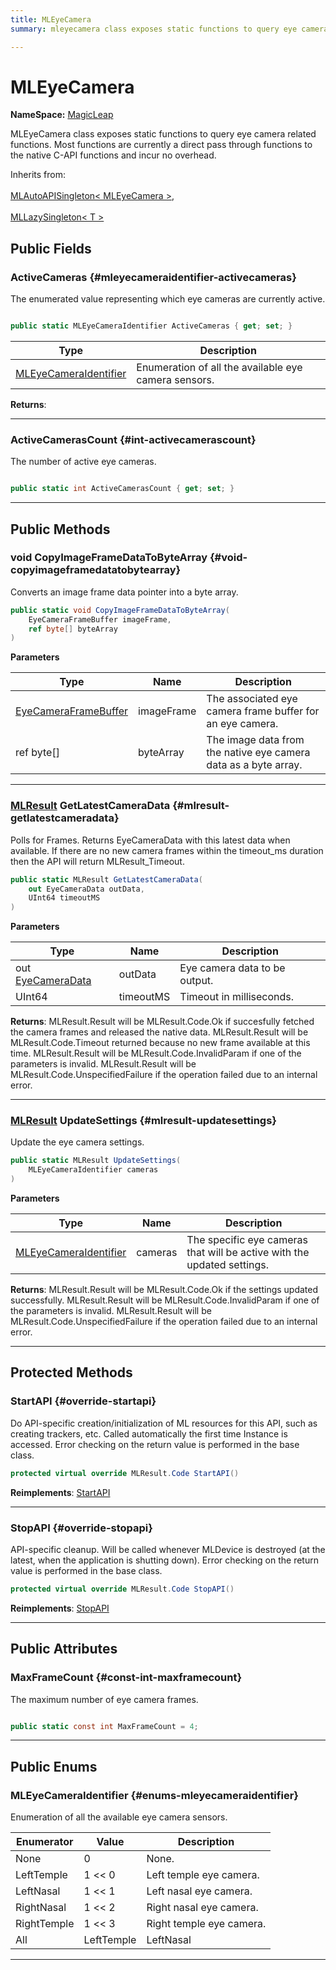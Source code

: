 ```yaml
---
title: MLEyeCamera
summary: mleyecamera class exposes static functions to query eye camera related functions. most functions are currently a direct pass through functions to the native c-api functions and incur no overhead. 

---
```


# MLEyeCamera



**NameSpace:** 
[MagicLeap](/versioned_docs/version-02-Aug-2023/unity-api/api/UnityEngine.XR.MagicLeap/UnityEngine.XR.MagicLeap.md) 


MLEyeCamera class exposes static functions to query eye camera related functions. Most functions are currently a direct pass through functions to the native C-API functions and incur no overhead.   


Inherits from: <br></br>[MLAutoAPISingleton< MLEyeCamera >](/versioned_docs/version-02-Aug-2023/unity-api/api/UnityEngine.XR.MagicLeap/UnityEngine.XR.MagicLeap.MLAutoAPISingleton.md),<br></br>[MLLazySingleton< T >](/versioned_docs/version-02-Aug-2023/unity-api/api/UnityEngine.XR.MagicLeap/UnityEngine.XR.MagicLeap.MLLazySingleton.md)




## Public Fields

### ActiveCameras {#mleyecameraidentifier-activecameras}

The enumerated value representing which eye cameras are currently active. 

```csharp

public static MLEyeCameraIdentifier ActiveCameras { get; set; }

```

| Type | Description  | 
|--|--|
| [MLEyeCameraIdentifier](/versioned_docs/version-02-Aug-2023/unity-api/api/UnityEngine.XR.MagicLeap/MLEyeCamera/UnityEngine.XR.MagicLeap.MLEyeCamera.md#enums-mleyecameraidentifier) | Enumeration of all the available eye camera sensors.  |





**Returns**: 



-----------

### ActiveCamerasCount {#int-activecamerascount}

The number of active eye cameras. 

```csharp

public static int ActiveCamerasCount { get; set; }

```






-----------

## Public Methods

### void CopyImageFrameDataToByteArray {#void-copyimageframedatatobytearray}

Converts an image frame data pointer into a byte array. 

```csharp
public static void CopyImageFrameDataToByteArray(
    EyeCameraFrameBuffer imageFrame,
    ref byte[] byteArray
)
```


**Parameters**

| Type | Name  | Description  | 
|--|--|--|
| [EyeCameraFrameBuffer](/versioned_docs/version-02-Aug-2023/unity-api/api/UnityEngine.XR.MagicLeap/MLEyeCamera/UnityEngine.XR.MagicLeap.MLEyeCamera.EyeCameraFrameBuffer.md) |imageFrame|The associated eye camera frame buffer for an eye camera.|
| ref byte[] |byteArray|The image data from the native eye camera data as a byte array.|






-----------

### [MLResult](/versioned_docs/version-02-Aug-2023/unity-api/api/UnityEngine.XR.MagicLeap/UnityEngine.XR.MagicLeap.MLResult.md) GetLatestCameraData {#mlresult-getlatestcameradata}

Polls for Frames. Returns EyeCameraData with this latest data when available.    If there are no new camera frames within the timeout&#95;ms duration then the API will return MLResult&#95;Timeout. 

```csharp
public static MLResult GetLatestCameraData(
    out EyeCameraData outData,
    UInt64 timeoutMS
)
```


**Parameters**

| Type | Name  | Description  | 
|--|--|--|
| out [EyeCameraData](/versioned_docs/version-02-Aug-2023/unity-api/api/UnityEngine.XR.MagicLeap/MLEyeCamera/UnityEngine.XR.MagicLeap.MLEyeCamera.EyeCameraData.md) |outData|Eye camera data to be output.|
| UInt64 |timeoutMS|Timeout in milliseconds.|






**Returns**: MLResult.Result will be  MLResult.Code.Ok  if succesfully fetched the camera frames and released the native data. MLResult.Result will be  MLResult.Code.Timeout  returned because no new frame available at this time. MLResult.Result will be  MLResult.Code.InvalidParam  if one of the parameters is invalid. MLResult.Result will be  MLResult.Code.UnspecifiedFailure  if the operation failed due to an internal error. 



-----------

### [MLResult](/versioned_docs/version-02-Aug-2023/unity-api/api/UnityEngine.XR.MagicLeap/UnityEngine.XR.MagicLeap.MLResult.md) UpdateSettings {#mlresult-updatesettings}

Update the eye camera settings. 

```csharp
public static MLResult UpdateSettings(
    MLEyeCameraIdentifier cameras
)
```


**Parameters**

| Type | Name  | Description  | 
|--|--|--|
| [MLEyeCameraIdentifier](/versioned_docs/version-02-Aug-2023/unity-api/api/UnityEngine.XR.MagicLeap/MLEyeCamera/UnityEngine.XR.MagicLeap.MLEyeCamera.md#enums-mleyecameraidentifier) |cameras|The specific eye cameras that will be active with the updated settings.|






**Returns**: MLResult.Result will be  MLResult.Code.Ok  if the settings updated successfully. MLResult.Result will be  MLResult.Code.InvalidParam  if one of the parameters is invalid. MLResult.Result will be  MLResult.Code.UnspecifiedFailure  if the operation failed due to an internal error. 



-----------

## Protected Methods

### StartAPI {#override-startapi}

Do API-specific creation/initialization of ML resources for this API, such as creating trackers, etc. Called automatically the first time  Instance  is accessed. Error checking on the return value is performed in the base class. 

```csharp
protected virtual override MLResult.Code StartAPI()
```




**Reimplements**: [StartAPI](/versioned_docs/version-02-Aug-2023/unity-api/api/UnityEngine.XR.MagicLeap/UnityEngine.XR.MagicLeap.MLAutoAPISingleton.md#abstract-startapi)



-----------

### StopAPI {#override-stopapi}

API-specific cleanup. Will be called whenever MLDevice is destroyed (at the latest, when the application is shutting down). Error checking on the return value is performed in the base class. 

```csharp
protected virtual override MLResult.Code StopAPI()
```




**Reimplements**: [StopAPI](/versioned_docs/version-02-Aug-2023/unity-api/api/UnityEngine.XR.MagicLeap/UnityEngine.XR.MagicLeap.MLAutoAPISingleton.md#abstract-stopapi)



-----------

## Public Attributes

### MaxFrameCount {#const-int-maxframecount}

The maximum number of eye camera frames. 

```csharp

public static const int MaxFrameCount = 4;

```






-----------

## Public Enums

### MLEyeCameraIdentifier {#enums-mleyecameraidentifier}

Enumeration of all the available eye camera sensors. 

| Enumerator | Value | Description |
| ---------- | ----- | ----------- |
| None | 0| None.   |
| LeftTemple | 1 << 0| Left temple eye camera.   |
| LeftNasal | 1 << 1| Left nasal eye camera.   |
| RightNasal | 1 << 2| Right nasal eye camera.   |
| RightTemple | 1 << 3| Right temple eye camera.   |
| All | LeftTemple | LeftNasal | RightNasal | RightTemple| All Eye cameras.   |








-----------


